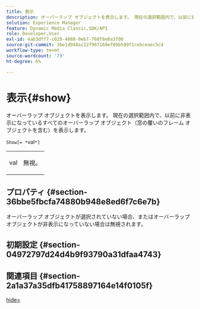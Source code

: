```yaml
---
title: 表示
description: オーバーラップ オブジェクトを表示します。 現在の選択範囲内で、以前に非表示になっているすべてのオーバーラップ オブジェクト（窓の覆いのフレーム オブジェクトを含む）を表示します。
solution: Experience Manager
feature: Dynamic Media Classic,SDK/API
role: Developer,User
exl-id: 4ab3dff7-c020-4088-9eb7-760f8e0a3f00
source-git-commit: 3be1d948ac22f907169ef09b509f1cebceaec5c4
workflow-type: tm+mt
source-wordcount: '73'
ht-degree: 6%

---
```


# 表示{#show}

オーバーラップ オブジェクトを表示します。 現在の選択範囲内で、以前に非表示になっているすべてのオーバーラップ オブジェクト（窓の覆いのフレーム オブジェクトを含む）を表示します。

`Show[= *`val`*]`

<table id="simpletable_88D25B9C8E0A47EF90C8ABEBDE777183"> 
 <tr class="strow"> 
  <td class="stentry"> <p><span class="varname"> val</span> </p> </td> 
  <td class="stentry"> <p>無視。 </p></td> 
 </tr> 
</table>

## プロパティ {#section-36bbe5fbcfa74880b948e8ed6f7c6e7b}

オーバーラップ オブジェクトが選択されていない場合、またはオーバーラップ オブジェクトが非表示になっていない場合は無視されます。

## 初期設定 {#section-04972797d24d4b9f93790a31dfaa4743}

[ なし ]: オブジェクトの表示設定を変更しません。

## 関連項目 {#section-2a1a37a35dfb41758897164e14f0105f}

[hide=](../../../../../ir-api/http-protocol/image-rendering-api-ref/c-ir-http-protocol-ref/c-ir-http-protocol-command-reference/r-ir-hide.md#reference-681b9782f90a45b18ed50292ab2c096c)
